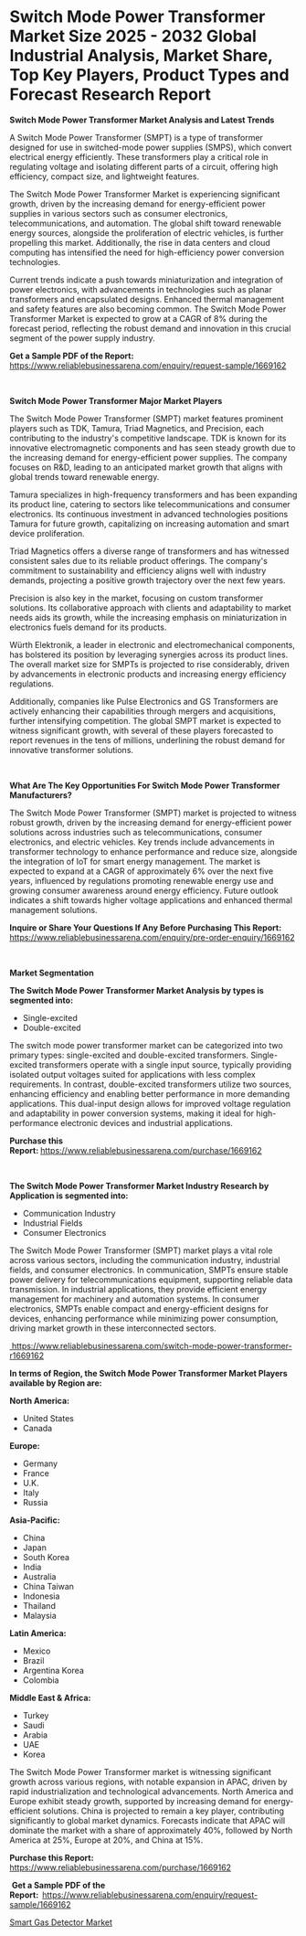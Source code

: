 <p><h1>Switch Mode Power Transformer Market Size 2025 - 2032 Global Industrial Analysis, Market Share, Top Key Players, Product Types and Forecast Research Report</h1></p><p><strong>Switch Mode Power Transformer Market Analysis and Latest Trends</strong></p>
<p><p>A Switch Mode Power Transformer (SMPT) is a type of transformer designed for use in switched-mode power supplies (SMPS), which convert electrical energy efficiently. These transformers play a critical role in regulating voltage and isolating different parts of a circuit, offering high efficiency, compact size, and lightweight features. </p><p>The Switch Mode Power Transformer Market is experiencing significant growth, driven by the increasing demand for energy-efficient power supplies in various sectors such as consumer electronics, telecommunications, and automation. The global shift toward renewable energy sources, alongside the proliferation of electric vehicles, is further propelling this market. Additionally, the rise in data centers and cloud computing has intensified the need for high-efficiency power conversion technologies.</p><p>Current trends indicate a push towards miniaturization and integration of power electronics, with advancements in technologies such as planar transformers and encapsulated designs. Enhanced thermal management and safety features are also becoming common. The Switch Mode Power Transformer Market is expected to grow at a CAGR of 8% during the forecast period, reflecting the robust demand and innovation in this crucial segment of the power supply industry.</p></p>
<p><strong>Get a Sample PDF of the Report:&nbsp;</strong> <a href="https://www.reliablebusinessarena.com/enquiry/request-sample/1669162?utm_campaign=2182&utm_medium=2&utm_source=Github&utm_content=ia&utm_term=08042025&utm_id=switch-mode-power-transformer">https://www.reliablebusinessarena.com/enquiry/request-sample/1669162</a></p>
<p>&nbsp;</p>
<p><strong>Switch Mode Power Transformer Major Market Players</strong></p>
<p><p>The Switch Mode Power Transformer (SMPT) market features prominent players such as TDK, Tamura, Triad Magnetics, and Precision, each contributing to the industry's competitive landscape. TDK is known for its innovative electromagnetic components and has seen steady growth due to the increasing demand for energy-efficient power supplies. The company focuses on R&D, leading to an anticipated market growth that aligns with global trends toward renewable energy.</p><p>Tamura specializes in high-frequency transformers and has been expanding its product line, catering to sectors like telecommunications and consumer electronics. Its continuous investment in advanced technologies positions Tamura for future growth, capitalizing on increasing automation and smart device proliferation.</p><p>Triad Magnetics offers a diverse range of transformers and has witnessed consistent sales due to its reliable product offerings. The company's commitment to sustainability and efficiency aligns well with industry demands, projecting a positive growth trajectory over the next few years.</p><p>Precision is also key in the market, focusing on custom transformer solutions. Its collaborative approach with clients and adaptability to market needs aids its growth, while the increasing emphasis on miniaturization in electronics fuels demand for its products.</p><p>Würth Elektronik, a leader in electronic and electromechanical components, has bolstered its position by leveraging synergies across its product lines. The overall market size for SMPTs is projected to rise considerably, driven by advancements in electronic products and increasing energy efficiency regulations.</p><p>Additionally, companies like Pulse Electronics and GS Transformers are actively enhancing their capabilities through mergers and acquisitions, further intensifying competition. The global SMPT market is expected to witness significant growth, with several of these players forecasted to report revenues in the tens of millions, underlining the robust demand for innovative transformer solutions.</p></p>
<p>&nbsp;</p>
<p><strong>What Are The Key Opportunities For Switch Mode Power Transformer Manufacturers?</strong></p>
<p><p>The Switch Mode Power Transformer (SMPT) market is projected to witness robust growth, driven by the increasing demand for energy-efficient power solutions across industries such as telecommunications, consumer electronics, and electric vehicles. Key trends include advancements in transformer technology to enhance performance and reduce size, alongside the integration of IoT for smart energy management. The market is expected to expand at a CAGR of approximately 6% over the next five years, influenced by regulations promoting renewable energy use and growing consumer awareness around energy efficiency. Future outlook indicates a shift towards higher voltage applications and enhanced thermal management solutions.</p></p>
<p><strong>Inquire or Share Your Questions If Any Before Purchasing This Report:</strong> <a href="https://www.reliablebusinessarena.com/enquiry/pre-order-enquiry/1669162?utm_campaign=2182&utm_medium=2&utm_source=Github&utm_content=ia&utm_term=08042025&utm_id=switch-mode-power-transformer">https://www.reliablebusinessarena.com/enquiry/pre-order-enquiry/1669162</a></p>
<p>&nbsp;</p>
<p><strong>Market Segmentation</strong></p>
<p><strong>The Switch Mode Power Transformer Market Analysis by types is segmented into:</strong></p>
<p><ul><li>Single-excited</li><li>Double-excited</li></ul></p>
<p><p>The switch mode power transformer market can be categorized into two primary types: single-excited and double-excited transformers. Single-excited transformers operate with a single input source, typically providing isolated output voltages suited for applications with less complex requirements. In contrast, double-excited transformers utilize two sources, enhancing efficiency and enabling better performance in more demanding applications. This dual-input design allows for improved voltage regulation and adaptability in power conversion systems, making it ideal for high-performance electronic devices and industrial applications.</p></p>
<p><strong>Purchase this Report:&nbsp;</strong><a href="https://www.reliablebusinessarena.com/purchase/1669162?utm_campaign=2182&utm_medium=2&utm_source=Github&utm_content=ia&utm_term=08042025&utm_id=switch-mode-power-transformer">https://www.reliablebusinessarena.com/purchase/1669162</a></p>
<p>&nbsp;</p>
<p><strong>The Switch Mode Power Transformer Market Industry Research by Application is segmented into:</strong></p>
<p><ul><li>Communication Industry</li><li>Industrial Fields</li><li>Consumer Electronics</li></ul></p>
<p><p>The Switch Mode Power Transformer (SMPT) market plays a vital role across various sectors, including the communication industry, industrial fields, and consumer electronics. In communication, SMPTs ensure stable power delivery for telecommunications equipment, supporting reliable data transmission. In industrial applications, they provide efficient energy management for machinery and automation systems. In consumer electronics, SMPTs enable compact and energy-efficient designs for devices, enhancing performance while minimizing power consumption, driving market growth in these interconnected sectors.</p></p>
<p><a href="https://www.reliablebusinessarena.com/switch-mode-power-transformer-r1669162?utm_campaign=2182&utm_medium=2&utm_source=Github&utm_content=ia&utm_term=08042025&utm_id=switch-mode-power-transformer">&nbsp;https://www.reliablebusinessarena.com/switch-mode-power-transformer-r1669162</a></p>
<p><strong>In terms of Region, the Switch Mode Power Transformer Market Players available by Region are:</strong></p>
<p>
    <p> <strong> North America: </strong>
        <ul>
            <li>United States</li>
            <li>Canada</li>
        </ul>
        </p> 
    <p> <strong> Europe: </strong>
        <ul>
            <li>Germany</li>
            <li>France</li>
            <li>U.K.</li>
            <li>Italy</li>
            <li>Russia</li>
        </ul>
        </p> 
    <p> <strong> Asia-Pacific: </strong>
        <ul>
            <li>China</li>
            <li>Japan</li>
            <li>South Korea</li>
            <li>India</li>
            <li>Australia</li>
            <li>China Taiwan</li>
            <li>Indonesia</li>
            <li>Thailand</li>
            <li>Malaysia</li>
        </ul>
        </p> 
    <p> <strong> Latin America: </strong>
        <ul>
            <li>Mexico</li>
            <li>Brazil</li>
            <li>Argentina Korea</li>
            <li>Colombia</li>
        </ul>
        </p> 
    <p> <strong> Middle East & Africa: </strong>
        <ul>
            <li>Turkey</li>
            <li>Saudi</li>
            <li>Arabia</li>
            <li>UAE</li>
            <li>Korea</li>
        </ul>
    </p>
    </p>
<p><p>The Switch Mode Power Transformer market is witnessing significant growth across various regions, with notable expansion in APAC, driven by rapid industrialization and technological advancements. North America and Europe exhibit steady growth, supported by increasing demand for energy-efficient solutions. China is projected to remain a key player, contributing significantly to global market dynamics. Forecasts indicate that APAC will dominate the market with a share of approximately 40%, followed by North America at 25%, Europe at 20%, and China at 15%.</p></p>
<p><strong>Purchase this Report: </strong><a href="https://www.reliablebusinessarena.com/purchase/1669162?utm_campaign=2182&utm_medium=2&utm_source=Github&utm_content=ia&utm_term=08042025&utm_id=switch-mode-power-transformer">https://www.reliablebusinessarena.com/purchase/1669162</a></p>
<p>&nbsp;<strong>Get a Sample PDF of the Report:&nbsp;&nbsp;</strong><a href="https://www.reliablebusinessarena.com/enquiry/request-sample/1669162?utm_campaign=2182&utm_medium=2&utm_source=Github&utm_content=ia&utm_term=08042025&utm_id=switch-mode-power-transformer">https://www.reliablebusinessarena.com/enquiry/request-sample/1669162</a></p>
<p><strong></strong></p>
<p><p><a href="https://github.com/uripeachrii/Market-Research-Report-List-1/blob/main/smart-gas-detector-market.md?utm_campaign=2182&utm_medium=2&utm_source=Github&utm_content=ia&utm_term=08042025&utm_id=switch-mode-power-transformer">Smart Gas Detector Market</a></p></p>